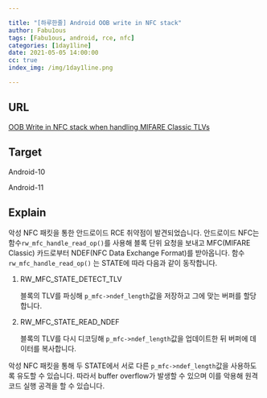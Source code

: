 ```yaml
---

title: "[하루한줄] Android OOB write in NFC stack"
author: Fabu1ous
tags: [Fabu1ous, android, rce, nfc]
categories: [1day1line]
date: 2021-05-05 14:00:00
cc: true
index_img: /img/1day1line.png

---
```




## URL

[OOB Write in NFC stack when handling MIFARE Classic TLVs](https://bugs.chromium.org/p/project-zero/issues/detail?id=2144)



## **Target**

Android-10

Android-11



## **Explain**

악성 NFC 패킷을 통한 안드로이드 RCE 취약점이 발견되었습니다. 안드로이드 NFC는 함수`rw_mfc_handle_read_op()`를 사용해  블록 단위 요청을 보내고 MFC(MIFARE Classic) 카드로부터 NDEF(NFC Data Exchange Format)를 받아옵니다. 함수 `rw_mfc_handle_read_op()` 는 STATE에 따라 다음과 같이 동작합니다.

1. RW_MFC_STATE_DETECT_TLV

   블록의 TLV를 파싱해  `p_mfc->ndef_length`값을 저장하고 그에 맞는 버퍼를 할당합니다.

2. RW_MFC_STATE_READ_NDEF

   블록의 TLV를 다시 디코딩해 `p_mfc->ndef_length`값을 업데이트한 뒤 버퍼에 데이터를 복사합니다.

악성 NFC 패킷을 통해 두 STATE에서 서로 다른 `p_mfc->ndef_length`값을 사용하도록 유도할 수 있습니다. 따라서 buffer overflow가 발생할 수 있으며 이를 악용해 원격 코드 실행 공격을 할 수 있습니다.

